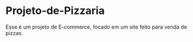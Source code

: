 # Projeto-de-Pizzaria
Esse é um projeto de E-commerce, focado em um site feito para venda de pizzas.
